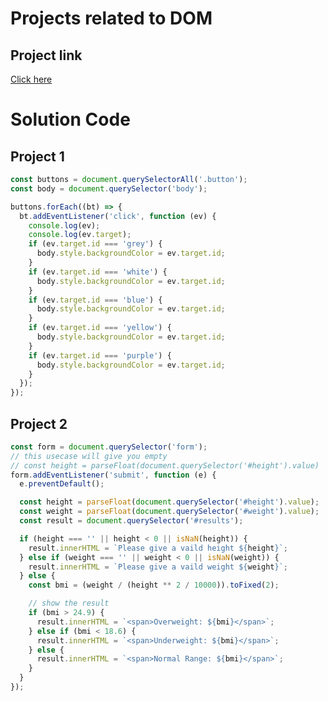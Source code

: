 # Projects related to DOM

## Project link
[Click here](https://stackblitz.com/edit/dom-project-chaiaurcode-m6pgds?file=1-colorChanger%2Fchaiaurcode.js,1-colorChanger%2Findex.html,1-colorChanger%2Fstyle.css,index.html)

# Solution Code

## Project 1

```javascript
const buttons = document.querySelectorAll('.button');
const body = document.querySelector('body');

buttons.forEach((bt) => {
  bt.addEventListener('click', function (ev) {
    console.log(ev);
    console.log(ev.target);
    if (ev.target.id === 'grey') {
      body.style.backgroundColor = ev.target.id;
    }
    if (ev.target.id === 'white') {
      body.style.backgroundColor = ev.target.id;
    }
    if (ev.target.id === 'blue') {
      body.style.backgroundColor = ev.target.id;
    }
    if (ev.target.id === 'yellow') {
      body.style.backgroundColor = ev.target.id;
    }
    if (ev.target.id === 'purple') {
      body.style.backgroundColor = ev.target.id;
    }
  });
});


```

## Project 2

```javascript
const form = document.querySelector('form');
// this usecase will give you empty
// const height = parseFloat(document.querySelector('#height').value)
form.addEventListener('submit', function (e) {
  e.preventDefault();

  const height = parseFloat(document.querySelector('#height').value);
  const weight = parseFloat(document.querySelector('#weight').value);
  const result = document.querySelector('#results');

  if (height === '' || height < 0 || isNaN(height)) {
    result.innerHTML = `Please give a vaild height ${height}`;
  } else if (weight === '' || weight < 0 || isNaN(weight)) {
    result.innerHTML = `Please give a vaild weight ${weight}`;
  } else {
    const bmi = (weight / (height ** 2 / 10000)).toFixed(2);

    // show the result
    if (bmi > 24.9) {
      result.innerHTML = `<span>Overweight: ${bmi}</span>`;
    } else if (bmi < 18.6) {
      result.innerHTML = `<span>Underweight: ${bmi}</span>`;
    } else {
      result.innerHTML = `<span>Normal Range: ${bmi}</span>`;
    }
  }
});


```